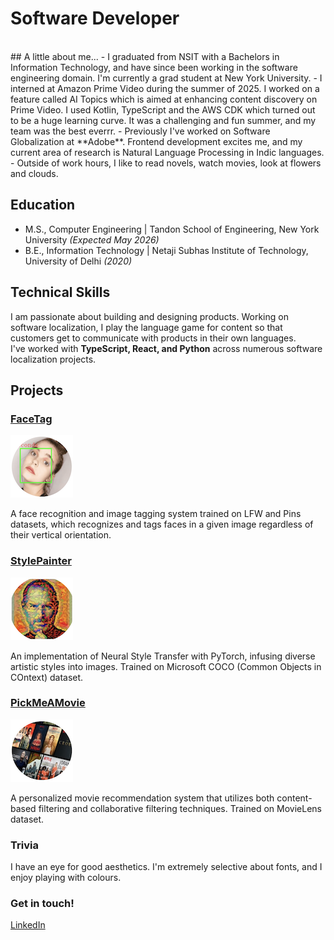 # Software Developer &nbsp;
<br>
## A little about me...
- I graduated from NSIT with a Bachelors in Information Technology, and have since been working in the software engineering domain. I'm currently a grad student at New York University.
- I interned at Amazon Prime Video during the summer of 2025. I worked on a feature called AI Topics which is aimed at enhancing content discovery on Prime Video. I used Kotlin, TypeScript and the AWS CDK which turned out to be a huge learning curve. It was a challenging and fun summer, and my team was the best everrr.
- Previously I've worked on Software Globalization at **Adobe**. Frontend development excites me, and my current area of research is Natural Language Processing in Indic languages.
- Outside of work hours, I like to read novels, watch movies, look at flowers and clouds.

## Education
- M.S., Computer Engineering | Tandon School of Engineering, New York University _(Expected May 2026)_
- B.E., Information Technology | Netaji Subhas Institute of Technology, University of Delhi _(2020)_

## Technical Skills
I am passionate about building and designing products. Working on software localization, I play the language game for content so that customers get to communicate with products in their own languages.<br>
I've worked with **TypeScript, React, and Python** across numerous software localization projects.

## Projects
### [FaceTag](https://github.com/mahi397/FaceTag)
![Facetag](/assets/img/face3.png)

A face recognition and image tagging system trained on LFW and Pins datasets, which recognizes and tags faces in a given image regardless of their vertical orientation.

### [StylePainter](https://github.com/mahi397/StylePainter)
![Nst](/assets/img/style3.png)

An implementation of Neural Style Transfer with PyTorch, infusing diverse artistic styles into images. Trained on Microsoft COCO (Common Objects in COntext) dataset.

### [PickMeAMovie](https://github.com/mahi397/PickMeAMovie)
![Movie](/assets/img/mov3.png)

A personalized movie recommendation system that utilizes both content-based filtering and collaborative filtering techniques. Trained on MovieLens dataset.

### Trivia
I have an eye for good aesthetics. I'm extremely selective about fonts, and I enjoy playing with colours.

### Get in touch!
[LinkedIn](https://www.linkedin.com/in/mahimasachdeva/) &nbsp;
